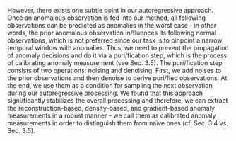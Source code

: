 However, there exists one subtle point in our autoregressive approach. Once an anomalous observation is fed into our method, all following observations can be predicted as anomalies in the worst case - in other words, the prior anomalous observation in/fluences its following normal observations, which is not preferred since our task is to pinpoint a narrow temporal window with anomalies. Thus, we need to prevent the propagation of anomaly decisions and do it via a puri/fication step, which is the process of calibrating anomaly measurement (see Sec. 3.5). The puri/fication step consists of two operations: noising and denoising. First, we add noises to the prior observations and then denoise to derive puri/fied observations. At the end, we use them as a condition for sampling the next observation during our autoregressive processing. We found that this approach signi/ficantly stabilizes the overall processing and therefore, we can extract the reconstruction-based, density-based, and gradient-based anomaly measurements in a robust manner - we call them as calibrated anomaly measurements in order to distinguish them from naïve ones (cf. Sec. 3.4 vs. Sec. 3.5).